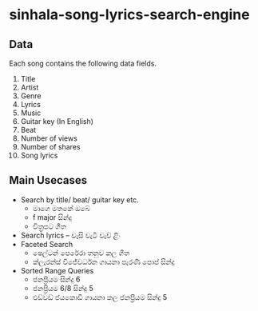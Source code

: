 # sinhala-song-lyrics-search-engine

## Data

Each song contains the following data fields.
1. Title
2. Artist
3. Genre
4. Lyrics
5. Music
6. Guitar key (In English)
7. Beat
8. Number of views
9. Number of shares
10. Song lyrics

## Main Usecases

* Search by title/ beat/ guitar key etc. 
    - මාගෙ මතකේ ඔබේ
    - f major සින්දු
    - චිත්‍රපට ගීත
* Search lyrics – වැසි වැටී වැව් ළිං 
* Faceted Search 
    - ෂෙල්ටන් පෙරේරා  තනුව කල ගීත
    - ක්ලැරන්ස් විජේවර්ධන ගායනා පැරණි පොප් සින්දු
* Sorted Range Queries 
    - ජනප්‍රියම සින්දු 6
    - ජනප්‍රියම 6/8 සින්දු 5
    - එඩ්වඩ් ජයකොඩි ගායනා කල ජනප්‍රියම සින්දු 5
